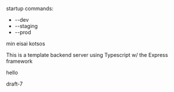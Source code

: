 startup commands:
- --dev
- --staging
- --prod


min eisai kotsos

This is a template backend server using Typescript w/ the Express framework


hello

draft-7
